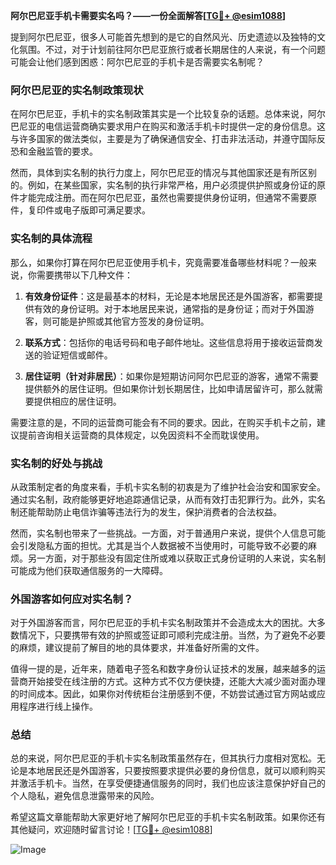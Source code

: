 **阿尔巴尼亚手机卡需要实名吗？——一份全面解答[[TG💪+ @esim1088](https://t.me/s/esim1088)]**

提到阿尔巴尼亚，很多人可能首先想到的是它的自然风光、历史遗迹以及独特的文化氛围。不过，对于计划前往阿尔巴尼亚旅行或者长期居住的人来说，有一个问题可能会让他们感到困惑：阿尔巴尼亚的手机卡是否需要实名制呢？

### 阿尔巴尼亚的实名制政策现状

在阿尔巴尼亚，手机卡的实名制政策其实是一个比较复杂的话题。总体来说，阿尔巴尼亚的电信运营商确实要求用户在购买和激活手机卡时提供一定的身份信息。这与许多国家的做法类似，主要是为了确保通信安全、打击非法活动，并遵守国际反恐和金融监管的要求。

然而，具体到实名制的执行力度上，阿尔巴尼亚的情况与其他国家还是有所区别的。例如，在某些国家，实名制的执行非常严格，用户必须提供护照或身份证的原件才能完成注册。而在阿尔巴尼亚，虽然也需要提供身份证明，但通常不需要原件，复印件或电子版即可满足要求。

### 实名制的具体流程

那么，如果你打算在阿尔巴尼亚使用手机卡，究竟需要准备哪些材料呢？一般来说，你需要携带以下几种文件：

1. **有效身份证件**：这是最基本的材料，无论是本地居民还是外国游客，都需要提供有效的身份证明。对于本地居民来说，通常指的是身份证；而对于外国游客，则可能是护照或其他官方签发的身份证明。
   
2. **联系方式**：包括你的电话号码和电子邮件地址。这些信息将用于接收运营商发送的验证短信或邮件。

3. **居住证明（针对非居民）**：如果你是短期访问阿尔巴尼亚的游客，通常不需要提供额外的居住证明。但如果你计划长期居住，比如申请居留许可，那么就需要提供相应的居住证明。

需要注意的是，不同的运营商可能会有不同的要求。因此，在购买手机卡之前，建议提前咨询相关运营商的具体规定，以免因资料不全而耽误使用。

### 实名制的好处与挑战

从政策制定者的角度来看，手机卡实名制的初衷是为了维护社会治安和国家安全。通过实名制，政府能够更好地追踪通信记录，从而有效打击犯罪行为。此外，实名制还能帮助防止电信诈骗等违法行为的发生，保护消费者的合法权益。

然而，实名制也带来了一些挑战。一方面，对于普通用户来说，提供个人信息可能会引发隐私方面的担忧。尤其是当个人数据被不当使用时，可能导致不必要的麻烦。另一方面，对于那些没有固定住所或难以获取正式身份证明的人来说，实名制可能成为他们获取通信服务的一大障碍。

### 外国游客如何应对实名制？

对于外国游客而言，阿尔巴尼亚的手机卡实名制政策并不会造成太大的困扰。大多数情况下，只要携带有效的护照或签证即可顺利完成注册。当然，为了避免不必要的麻烦，建议提前了解目的地的具体要求，并准备好所需的文件。

值得一提的是，近年来，随着电子签名和数字身份认证技术的发展，越来越多的运营商开始接受在线注册的方式。这种方式不仅方便快捷，还能大大减少面对面办理的时间成本。因此，如果你对传统柜台注册感到不便，不妨尝试通过官方网站或应用程序进行线上操作。

### 总结

总的来说，阿尔巴尼亚的手机卡实名制政策虽然存在，但其执行力度相对宽松。无论是本地居民还是外国游客，只要按照要求提供必要的身份信息，就可以顺利购买并激活手机卡。当然，在享受便捷通信服务的同时，我们也应该注意保护好自己的个人隐私，避免信息泄露带来的风险。

希望这篇文章能帮助大家更好地了解阿尔巴尼亚的手机卡实名制政策。如果你还有其他疑问，欢迎随时留言讨论！[[TG💪+ @esim1088](https://t.me/s/esim1088)] 

![Image](https://i.postimg.cc/4NQfJmqS/Snipaste-2025-05-13-00-14-12.png)